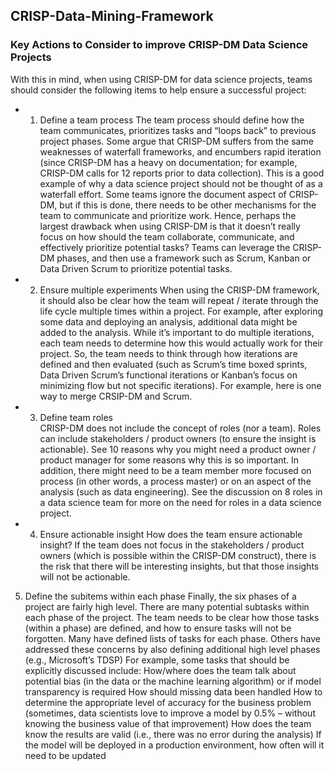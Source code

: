 ## CRISP-Data-Mining-Framework

### Key Actions to Consider to improve CRISP-DM Data Science Projects
 
With this in mind, when using CRISP-DM for data science projects, teams should consider the following items to help ensure a successful project:

- 1. Define a team process
The team process should define how the team communicates, prioritizes tasks and “loops back” to previous project phases.
Some argue that CRISP-DM suffers from the same weaknesses of waterfall frameworks, and encumbers rapid iteration (since CRISP-DM has a heavy on documentation; for example, CRISP-DM calls for 12 reports prior to data collection). This is a good example of why a data science project should not be thought of as a waterfall effort.
Some teams ignore the document aspect of CRISP-DM, but if this is done, there needs to be other mechanisms for the team to communicate and prioritize work. Hence, perhaps the largest drawback when using CRISP-DM is that it doesn’t really focus on how should the team collaborate, communicate, and effectively prioritize potential tasks? Teams can leverage the CRISP-DM phases, and then use a framework such as Scrum, Kanban or Data Driven Scrum to prioritize potential tasks.

- 2. Ensure multiple experiments 
When using the CRISP-DM framework, it should also be clear how the team will repeat / iterate through the life cycle multiple times within a project. For example, after exploring some data and deploying an analysis, additional data might be added to the analysis.
While it’s important to do multiple iterations, each team needs to determine how this would actually work for their project. So, the team needs to think through how iterations are defined and then evaluated (such as Scrum’s time boxed sprints, Data Driven Scrum’s functional iterations or Kanban’s focus on minimizing flow but not specific iterations).  For example, here is one way to merge CRSIP-DM and Scrum.

- 3. Define team roles  
CRISP-DM does not include the concept of roles (nor a team). Roles can include stakeholders / product owners (to ensure the insight is actionable). See 10 reasons why you might need a product owner / product manager for some reasons why this is so important.
In addition, there might need to be a team member more focused on process (in other words, a process master) or on an aspect of the analysis (such as data engineering). See the discussion on 8 roles in a data science team for more on the need for roles in a data science project.

- 4. Ensure actionable insight 
How does the team ensure actionable insight? If the team does not focus in the stakeholders / product owners (which is possible within the CRISP-DM construct), there is the risk that there will be interesting insights, but that those insights will not be actionable.

5. Define the subitems within each phase
Finally, the six phases of a project are fairly high level. There are many potential subtasks within each phase of the project. The team needs to be clear how those tasks (within a phase) are defined, and how to ensure tasks will not be forgotten. Many have defined lists of tasks for each phase. Others have addressed these concerns by also defining additional high level phases (e.g., Microsoft’s TDSP)
For example, some tasks that should be explicitly discussed include:
How/where does the team talk about potential bias (in the data or the machine learning algorithm) or if model transparency is required
How should missing data been handled
How to determine the appropriate level of accuracy for the business problem (sometimes, data scientists love to improve a model by 0.5% – without knowing the business value of that improvement)
How does the team know the results are valid (i.e., there was no error during the analysis)
If the model will be deployed in a production environment, how often will it need to be updated 
 
